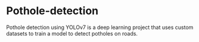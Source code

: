 # Pothole-detection
Pothole detection using YOLOv7 is a deep learning project that uses custom datasets to train a model to detect potholes on roads.
